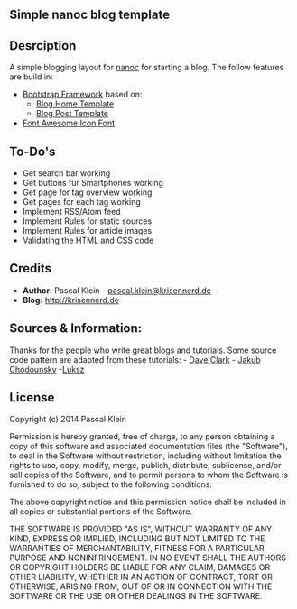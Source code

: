 ## Simple nanoc blog template
## Desrciption

A simple blogging layout for [nanoc](http://nanoc.ws/ ) for starting a blog.
The follow features are build in:

- [Bootstrap Framework](http://getbootstrap.com/ ) based on:
	- [Blog Home Template](http://startbootstrap.com/blog-home.php ) 
	- [Blog Post Template](http://startbootstrap.com/blog-post.php )
- [Font Awesome Icon Font](http://fortawesome.github.io/Font-Awesome/ )

## To-Do's

- Get search bar working
- Get buttons für Smartphones working
- Get page for tag overview working
- Get pages for each tag working
- Implement RSS/Atom feed
- Implement Rules for static sources
- Implement Rules for article images
- Validating the HTML and CSS code

## Credits

- **Author:** Pascal Klein - pascal.klein@krisennerd.de
- **Blog:** http://krisennerd.de


## Sources & Information:

Thanks for the people who write great blogs and tutorials. Some source code pattern are adapted from these tutorials:
	- [Dave Clark](http://clarkdave.net/2012/02/building-a-static-blog-with-nanoc/ )
	- [Jakub Chodounsky](http://chodounsky.net/2013/03/28/introduction-to-static-site-generation-with-nanoc/ )
	-[Luksz](https://coderwall.com/p/hoqv3q ) 

## License

Copyright (c) 2014 Pascal Klein

Permission is hereby granted, free of charge, to any person obtaining a copy of this software and associated documentation files (the "Software"), to deal in the Software without restriction, including without limitation the rights to use, copy, modify, merge, publish, distribute, sublicense, and/or sell copies of the Software, and to permit persons to whom the Software is
furnished to do so, subject to the following conditions:

The above copyright notice and this permission notice shall be included in all copies or substantial portions of the Software.

THE SOFTWARE IS PROVIDED "AS IS", WITHOUT WARRANTY OF ANY KIND, EXPRESS OR IMPLIED, INCLUDING BUT NOT LIMITED TO THE WARRANTIES OF MERCHANTABILITY, FITNESS FOR A PARTICULAR PURPOSE AND NONINFRINGEMENT. IN NO EVENT SHALL THE
AUTHORS OR COPYRIGHT HOLDERS BE LIABLE FOR ANY CLAIM, DAMAGES OR OTHER LIABILITY, WHETHER IN AN ACTION OF CONTRACT, TORT OR OTHERWISE, ARISING FROM, OUT OF OR IN CONNECTION WITH THE SOFTWARE OR THE USE OR OTHER DEALINGS IN THE SOFTWARE.